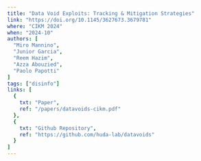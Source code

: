 ```yaml
---
title: "Data Void Exploits: Tracking & Mitigation Strategies"
link: "https://doi.org/10.1145/3627673.3679781"
where: "CIKM 2024"
when: "2024-10"
authors: [ 
  "Miro Mannino",
  "Junior Garcia",
  "Reem Hazim",
  "Azza Abouzied",
  "Paolo Papotti"
]
tags: ["disinfo"]
links: [
  {
    txt: "Paper",
    ref: "/papers/datavoids-cikm.pdf"
  },
  {
    txt: "Github Repository",
    ref: "https://github.com/huda-lab/datavoids"
  }
]
---
```


